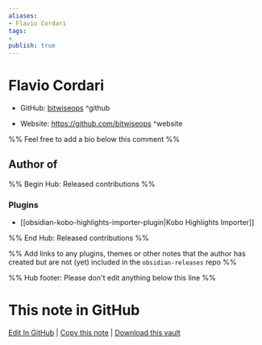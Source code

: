 ```yaml
---
aliases:
- Flavio Cordari
tags:
- 
publish: true
---
```


# Flavio Cordari

- GitHub: [bitwiseops](https://github.com/bitwiseops/) ^github
<!-- - Discord: `@` ^discord-->
- Website: <https://github.com/bitwiseops> ^website
<!-- - [[Publish sites|Publish site]]: ^publish-->

%% Feel free to add a bio below this comment %%


## Author of

%% Begin Hub: Released contributions %%
### Plugins
- [[obsidian-kobo-highlights-importer-plugin|Kobo Highlights Importer]]

%% End Hub: Released contributions %%

%% Add links to any plugins, themes or other notes that the author has created but are not (yet) included in the `obsidian-releases` repo %%

<!--
### Unlisted plugins
-->

<!--
### Others

- 
-->

<!--
## Sponsor this author

- [[GitHub sponsors]]: [Sponsor @bitwiseops on GitHub Sponsors](https://github.com/sponsors/bitwiseops) ^github-sponsor
- [[Buy me a coffee]]: ^buy-me-a-coffee
- [[PayPal]]: ^paypal
- [[Patreon]]: ^patreon

-->

<!--
## Follow this author

- [[YouTube Channels|On YouTube]]: ^youtube
- Twitter: ^twitter
- ...
-->

%% Hub footer: Please don't edit anything below this line %%

# This note in GitHub

<span class="git-footer">[Edit In GitHub](https://github.dev/obsidian-community/obsidian-hub/blob/main/01%20-%20Community/People/bitwiseops.md "git-hub-edit-note") | [Copy this note](https://raw.githubusercontent.com/obsidian-community/obsidian-hub/main/01%20-%20Community/People/bitwiseops.md "git-hub-copy-note") | [Download this vault](https://github.com/obsidian-community/obsidian-hub/archive/refs/heads/main.zip "git-hub-download-vault") </span>
